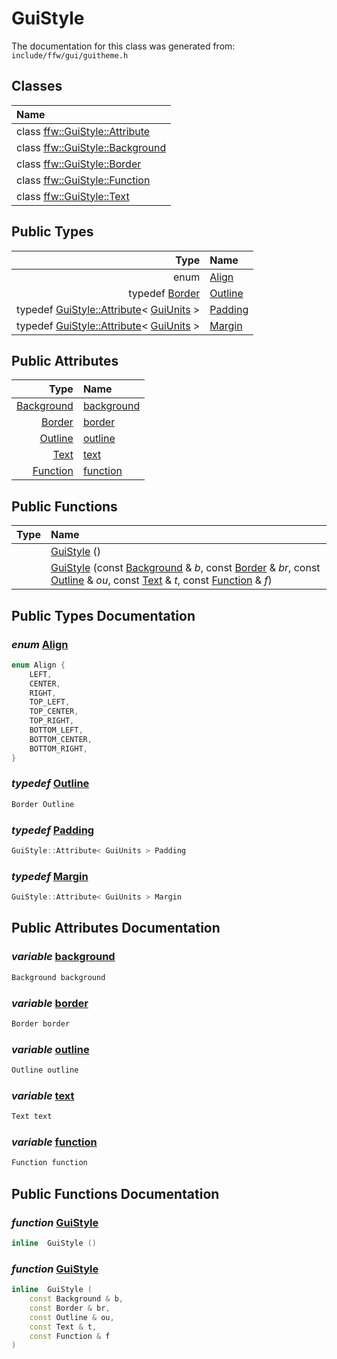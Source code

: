 GuiStyle
===================================


The documentation for this class was generated from: `include/ffw/gui/guitheme.h`



## Classes

| Name |
|:-----|
| class [ffw::GuiStyle::Attribute](ffw_GuiStyle_Attribute.html) |
| class [ffw::GuiStyle::Background](ffw_GuiStyle_Background.html) |
| class [ffw::GuiStyle::Border](ffw_GuiStyle_Border.html) |
| class [ffw::GuiStyle::Function](ffw_GuiStyle_Function.html) |
| class [ffw::GuiStyle::Text](ffw_GuiStyle_Text.html) |


## Public Types

| Type | Name |
| -------: | :------- |
| enum | [Align](#80d2c0e2) |
| typedef [Border](ffw_GuiStyle_Border.html) | [Outline](#45875f08) |
| typedef [GuiStyle::Attribute](ffw_GuiStyle_Attribute.html)< [GuiUnits](ffw_GuiUnits.html) > | [Padding](#82b7d280) |
| typedef [GuiStyle::Attribute](ffw_GuiStyle_Attribute.html)< [GuiUnits](ffw_GuiUnits.html) > | [Margin](#77df323f) |


## Public Attributes

| Type | Name |
| -------: | :------- |
|  [Background](ffw_GuiStyle_Background.html) | [background](#17e70e6d) |
|  [Border](ffw_GuiStyle_Border.html) | [border](#ac67ee1d) |
|  [Outline](ffw_GuiStyle.html#45875f08) | [outline](#fd9cf55f) |
|  [Text](ffw_GuiStyle_Text.html) | [text](#95de247d) |
|  [Function](ffw_GuiStyle_Function.html) | [function](#3001baa5) |


## Public Functions

| Type | Name |
| -------: | :------- |
|   | [GuiStyle](#919fc827) ()  |
|   | [GuiStyle](#cccebe00) (const [Background](ffw_GuiStyle_Background.html) & _b_, const [Border](ffw_GuiStyle_Border.html) & _br_, const [Outline](ffw_GuiStyle.html#45875f08) & _ou_, const [Text](ffw_GuiStyle_Text.html) & _t_, const [Function](ffw_GuiStyle_Function.html) & _f_)  |


## Public Types Documentation

### _enum_ <a id="80d2c0e2" href="#80d2c0e2">Align</a>

```cpp
enum Align {
    LEFT,
    CENTER,
    RIGHT,
    TOP_LEFT,
    TOP_CENTER,
    TOP_RIGHT,
    BOTTOM_LEFT,
    BOTTOM_CENTER,
    BOTTOM_RIGHT,
}
```



### _typedef_ <a id="45875f08" href="#45875f08">Outline</a>

```cpp
Border Outline
```



### _typedef_ <a id="82b7d280" href="#82b7d280">Padding</a>

```cpp
GuiStyle::Attribute< GuiUnits > Padding
```



### _typedef_ <a id="77df323f" href="#77df323f">Margin</a>

```cpp
GuiStyle::Attribute< GuiUnits > Margin
```





## Public Attributes Documentation

### _variable_ <a id="17e70e6d" href="#17e70e6d">background</a>

```cpp
Background background
```



### _variable_ <a id="ac67ee1d" href="#ac67ee1d">border</a>

```cpp
Border border
```



### _variable_ <a id="fd9cf55f" href="#fd9cf55f">outline</a>

```cpp
Outline outline
```



### _variable_ <a id="95de247d" href="#95de247d">text</a>

```cpp
Text text
```



### _variable_ <a id="3001baa5" href="#3001baa5">function</a>

```cpp
Function function
```





## Public Functions Documentation

### _function_ <a id="919fc827" href="#919fc827">GuiStyle</a>

```cpp
inline  GuiStyle () 
```



### _function_ <a id="cccebe00" href="#cccebe00">GuiStyle</a>

```cpp
inline  GuiStyle (
    const Background & b,
    const Border & br,
    const Outline & ou,
    const Text & t,
    const Function & f
) 
```





